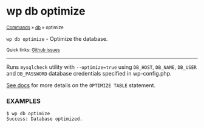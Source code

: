 # wp db optimize

<small>[Commands](/commands/) &raquo; [db](/commands/db/) &raquo; optimize</small>

`wp db optimize` - Optimize the database.

<small>Quick links: <a href="https://github.com/wp-cli/wp-cli/issues?q=is%3Aopen+label%3Acommand%3Adb-optimize+sort%3Aupdated-desc">Github issues</a></small>

<hr />

Runs `mysqlcheck` utility with `--optimize=true` using `DB_HOST`,
`DB_NAME`, `DB_USER` and `DB_PASSWORD` database credentials
specified in wp-config.php.

[See docs](http://dev.mysql.com/doc/refman/5.7/en/optimize-table.html)
for more details on the `OPTIMIZE TABLE` statement.

### EXAMPLES

    $ wp db optimize
    Success: Database optimized.



